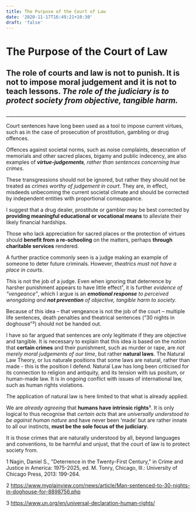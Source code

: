 ```yaml
---
title: The Purpose of the Court of Law
date: '2020-11-17T16:49:21+10:30'
draft: 'false'
---
```

# The Purpose of the Court of Law

## The role of courts and law is **not to punish**. It is **not to impose moral judgement** and it is **not to teach lessons**. _The role of the judiciary is to protect society from objective, tangible harm._

\_\_\_\_\_\_\_\_\_\_\_\_\_\_\_\_\_\_\_\_\_\_\_\_\_\_\_\_\_\_\_\_\_\_\_\_\_\_\_\_\_\_\_\_\_\_\_\_\_\_\_\_\_\_\_\_\_\_\_\_\_\_\_\_\_\_\_\_\_\_\_\_\_\_\_\__

Court sentences have long been used as a tool to impose current virtues, such as in the case of prosecution of prostitution, gambling or drug offences. 

Offences against societal norms, such as noise complaints, desecration of memorials and other sacred places, bigamy and public indecency, are also examples of _**virtue-judgements**, rather than sentences concerning true crimes_.

These transgressions should not be ignored, but rather they should not be treated as _crimes worthy of judgement in court_. They are, in effect, misdeeds unbecoming the current societal climate and should be corrected by independent entities with proportional comeuppance.

I suggest that a drug dealer, prostitute or gambler may be best corrected by **providing meaningful educational or vocational means** to alleviate their likely financial hardships.

Those who lack appreciation for sacred places or the protection of virtues should **benefit from a re-schooling** on the matters, perhaps **through charitable services** rendered.

A further practice commonly seen is a judge making an example of someone to deter future criminals. However, _theatrics must not have a place in courts_.

This is not the job of a judge. Even when ignoring that deterrence by harsher punishment appears to have little effect¹, it is further _evidence of “vengeance”_, which I argue is an _**emotional response** to perceived wrongdoing and **not prevention** of objective, tangible harm to society_.

Because of this idea – that vengeance is not the job of the court – multiple life sentences, death penalties and theatrical sentences (“30 nights in doghouse”²) should not be handed out.

I have so far argued that sentences are only legitimate if they are objective and tangible. It is necessary to explain that this idea is based on the notion that **certain crimes** and their punishment, such as murder or rape, are _not merely moral judgements of our time_, but rather **natural laws**. The Natural Law Theory, or Ius naturale positions that some laws are natural, rather than made - this is the position I defend. Natural Law has long been criticised for its connection to religion and antiquity, and its tension with ius positum, or human-made law. It is in ongoing conflict with issues of international law, such as human rights violations.

The application of natural law is here limited to that what is already applied. 

We are _already agreeing_ that **humans have intrinsic rights**³. It is only logical to thus recognise that _certain acts_ that are _universally understood to be against human nature_ and have never been ‘made’ but are rather innate to all our instincts, **must be the sole focus of the judiciary**.

It is those crimes that are naturally understood by all, beyond languages and conventions, to be harmful and unjust, that the court of law is to protect society from.

1 Nagin, Daniel S., "Deterrence in the Twenty-First Century," in Crime and Justice in America: 1975-2025, ed. M. Tonry, Chicago, Ill.: University of Chicago Press, 2013: 199-264. 

2 <https://www.myplainview.com/news/article/Man-sentenced-to-30-nights-in-doghouse-for-8898756.php>

3 <https://www.un.org/en/universal-declaration-human-rights/>
